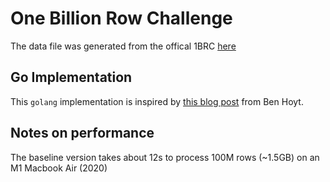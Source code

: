 # One Billion Row Challenge
The data file was generated from the offical 1BRC [here](git@github.com:gunnarmorling/1brc.git)

## Go Implementation

This `golang` implementation is inspired by [this blog post](https://benhoyt.com/writings/go-1brc/) from Ben Hoyt.

## Notes on performance
The baseline version takes about 12s to process 100M rows (~1.5GB) on an M1 Macbook Air (2020)
